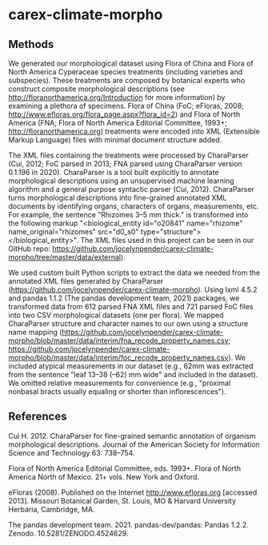 # carex-climate-morpho

## Methods

We generated our morphological dataset using Flora of China and Flora of North America Cyperaceae species treatments (including varieties and subspecies). These treatments are composed by botanical experts who construct composite morphological descriptions (see http://floranorthamerica.org/Introduction for more information) by examining a plethora of specimens. Flora of China (FoC; eFloras, 2008; http://www.efloras.org/flora_page.aspx?flora_id=2) and Flora of North America (FNA; Flora of North America Editorial Committee, 1993+; http://floranorthamerica.org) treatments were encoded into XML (Extensible Markup Language) files with minimal document structure added. 

The XML files containing the treatments were processed by CharaParser (Cui, 2012; FoC parsed in 2013; FNA parsed using CharaParser version 0.1.196 in 2020). CharaParser is a tool built explicitly to annotate morphological descriptions using an unsupervised machine learning algorithm and a general purpose syntactic parser (Cui, 2012). CharaParser turns morphological descriptions into fine-grained annotated XML documents by identifying organs, characters of organs, measurements, etc. For example, the sentence "Rhizomes 3–5 mm thick." is transformed into the following markup "<biological_entity id="o20841" name="rhizome" name_original="rhizomes" src="d0_s0" type="structure">
        <character char_type="range_value" from="3" from_unit="mm" name="thickness" src="d0_s0" to="5" to_unit="mm" />
      </biological_entity>". The XML files used in this project can be seen in our GitHub repo: https://github.com/jocelynpender/carex-climate-morpho/tree/master/data/external).

We used custom built Python scripts to extract the data we needed from the annotated XML files generated by CharaParser (https://github.com/jocelynpender/carex-climate-morpho). Using lxml 4.5.2 and pandas 1.1.2 (The pandas development team, 2021) packages, we transformed data from 612 parsed FNA XML files and 721 parsed FoC files into two CSV morphological datasets (one per flora). We mapped CharaParser structure and character names to our own using a structure name mapping (https://github.com/jocelynpender/carex-climate-morpho/blob/master/data/interim/fna_recode_property_names.csv; https://github.com/jocelynpender/carex-climate-morpho/blob/master/data/interim/foc_recode_property_names.csv). We included atypical measurements in our dataset (e.g., 62mm was extracted from the sentence "leaf 13–38 (–62) mm wide" and included in the dataset). We omitted relative measurements for convenience (e.g., "proximal nonbasal bracts usually equaling or shorter than inflorescences").



## References

Cui H. 2012. CharaParser for fine-grained semantic annotation of organism morphological descriptions. Journal of the American Society for Information Science and Technology 63: 738–754.

Flora of North America Editorial Committee, eds. 1993+. Flora of North America North of Mexico. 21+ vols. New York and Oxford.

eFloras (2008). Published on the Internet http://www.efloras.org [accessed 2013]. Missouri Botanical Garden, St. Louis, MO & Harvard University Herbaria, Cambridge, MA.

The pandas development team. 2021. pandas-dev/pandas: Pandas 1.2.2. Zenodo. 10.5281/ZENODO.4524629.
